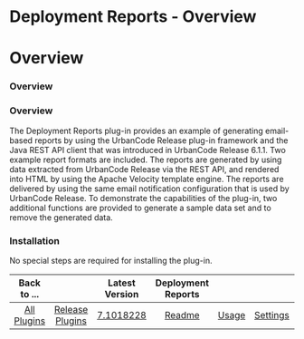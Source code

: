 
Deployment Reports - Overview
=============================

# Overview


### Overview




### Overview

The Deployment Reports plug-in provides an example of generating email-based
reports by using the UrbanCode Release plug-in framework and the Java REST API client that was introduced in UrbanCode
Release 6.1.1. Two example report formats are included. The reports are generated by using data extracted from UrbanCode
Release via the REST API, and rendered into HTML by using the Apache Velocity template engine. The reports are
delivered by using the same email notification configuration that is used by UrbanCode Release. To demonstrate the
capabilities of the plug-in, two additional functions are provided to generate a sample data set and to remove the
generated data.

### Installation

No special steps are required for installing the plug-in.


|Back to ...||Latest Version|Deployment Reports ||||
| :---: | :---: | :---: | :---: | :---: | :---: | :---: |
|[All Plugins](../../index.md)|[Release Plugins](../README.md)|[7.1018228](https://raw.githubusercontent.com/UrbanCode/IBM-UCR-PLUGINS/main/files/DeployReport/ucr-plugin-deployment-reports-7.1018228.zip)|[Readme](README.md)|[Usage](usage.md)|[Settings](settings.md)|[Downloads](downloads.md)|
